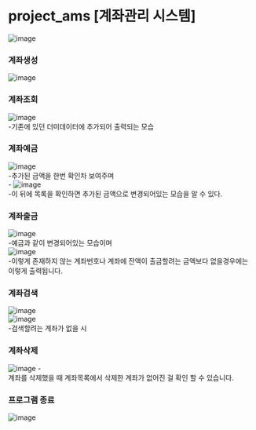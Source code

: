 # project_ams [계좌관리 시스템]
![image](https://github.com/SORUzzang/project_ams/assets/160811627/a994c67f-7a51-4515-9a43-658353a6a6c4)

### 계좌생성
![image](https://github.com/SORUzzang/project_ams/assets/160811627/b456658c-7123-4c0b-9ccc-22451fdf75a5)

### 계좌조회
![image](https://github.com/SORUzzang/project_ams/assets/160811627/5ac5d502-541b-4264-80f4-7016dbca266e)
<br>-기존에 있던 더미데이터에 추가되어 출력되는 모습

### 계좌예금
![image](https://github.com/SORUzzang/project_ams/assets/160811627/a037af43-0ed3-4127-a615-f4ff50655672)
<br>-추가된 금액을 한번 확인차 보여주며
<br>-
![image](https://github.com/SORUzzang/project_ams/assets/160811627/4f339504-1223-49b2-9ec4-22a6328e7d02)
<br>-이 뒤에 목록을 확인하면 추가된 금액으로 변경되어있는 모습을 알 수 있다.

### 계좌출금
![image](https://github.com/SORUzzang/project_ams/assets/160811627/f0535207-8c11-4236-aae7-6a58111646d4)
<br>-예금과 같이 변경되어있는 모습이며
<br>
![image](https://github.com/SORUzzang/project_ams/assets/160811627/94c005db-ac84-4273-b2fd-5507607720f2)
<br>-이렇게 존재하지 않는 계좌번호나 계좌에 잔액이 출금할려는 금액보다 없을경우에는 이렇게 출력됩니다.

### 계좌검색
![image](https://github.com/SORUzzang/project_ams/assets/160811627/a17d4860-2560-4973-9cfa-2ff7b9b918e7)
<br>
![image](https://github.com/SORUzzang/project_ams/assets/160811627/ab6d1c27-4474-44a5-a135-d41a2a490a5c)
<br>-검색할려는 계좌가 없을 시

### 계좌삭제
![image](https://github.com/SORUzzang/project_ams/assets/160811627/8ea6c5c6-1b71-4cfc-8807-ce2fa447ee5b)
-<br> 계좌를 삭제했을 때 계좌목록에서 삭제한 계좌가 없어진 걸 확인 할 수 있습니다.

### 프로그램 종료
![image](https://github.com/SORUzzang/project_ams/assets/160811627/be99a2c2-b285-4fd0-969b-7586cee91b91)


